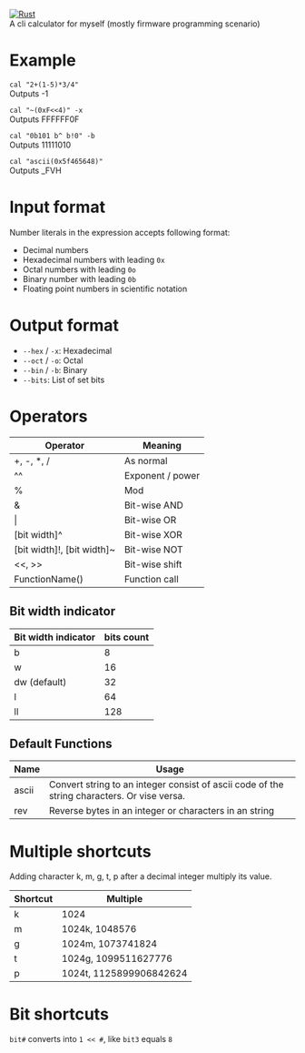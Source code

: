 [![Rust](https://github.com/PaddyThePaddy/cal/actions/workflows/rust.yml/badge.svg)](https://github.com/PaddyThePaddy/cal/actions/workflows/rust.yml)  
A cli calculator for myself (mostly firmware programming scenario)

# Example
`cal "2+(1-5)*3/4"`  
Outputs -1  

`cal "~(0xF<<4)" -x`  
Outputs FFFFFF0F  

`cal "0b101 b^ b!0" -b`  
Outputs 11111010  

`cal "ascii(0x5f465648)"`  
Outputs _FVH  

# Input format
Number literals in the expression accepts following format:
- Decimal numbers
- Hexadecimal numbers with leading `0x`
- Octal numbers with leading `0o`
- Binary number with leading `0b`
- Floating point numbers in scientific notation

# Output format
- `--hex` / `-x`: Hexadecimal
- `--oct` / `-o`: Octal
- `--bin` / `-b`: Binary
- `--bits`: List of set bits

# Operators
| Operator                   | Meaning          |
| -------------------------- | ---------------- |
| +, -, *, /                 | As normal        |
| ^^                         | Exponent / power |
| %                          | Mod              |
| &                          | Bit-wise AND     |
| \|                         | Bit-wise OR      |
| [bit width]^               | Bit-wise XOR     |
| [bit width]!, [bit width]~ | Bit-wise NOT     |
| <<, >>                     | Bit-wise shift   |
| FunctionName()             | Function call    |

## Bit width indicator
| Bit width indicator | bits count |
| ------------------- | ---------- |
| b                   | 8          |
| w                   | 16         |
| dw (default)        | 32         |
| l                   | 64         |
| ll                  | 128        |

## Default Functions
| Name  | Usage                                                                                       |
| ----- | ------------------------------------------------------------------------------------------- |
| ascii | Convert string to an integer consist of ascii code of the string characters. Or vise versa. |
| rev   | Reverse bytes in an integer or characters in an string                                      |

# Multiple shortcuts
Adding character k, m, g, t, p after a decimal integer multiply its value.

| Shortcut | Multiple                |
| -------- | ----------------------- |
| k        | 1024                    |
| m        | 1024k, 1048576          |
| g        | 1024m, 1073741824       |
| t        | 1024g, 1099511627776    |
| p        | 1024t, 1125899906842624 |

# Bit shortcuts
`bit#` converts into `1 << #`, like `bit3` equals `8`
